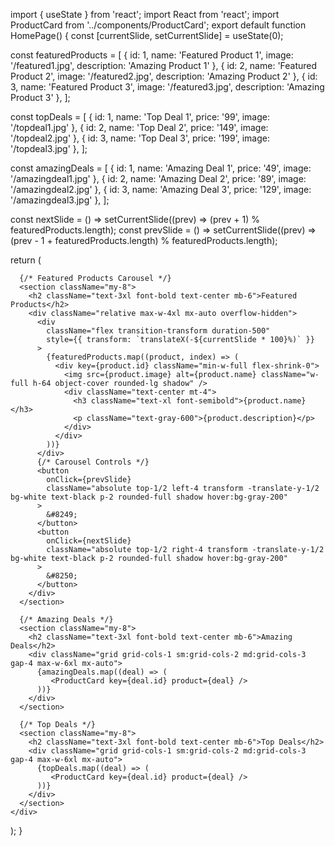 

import { useState } from 'react';
import React from 'react';
import ProductCard from '../components/ProductCard';
export default function HomePage() {
  const [currentSlide, setCurrentSlide] = useState(0);

  const featuredProducts = [
    { id: 1, name: 'Featured Product 1', image: '/featured1.jpg', description: 'Amazing Product 1' },
    { id: 2, name: 'Featured Product 2', image: '/featured2.jpg', description: 'Amazing Product 2' },
    { id: 3, name: 'Featured Product 3', image: '/featured3.jpg', description: 'Amazing Product 3' },
  ];

  const topDeals = [
    { id: 1, name: 'Top Deal 1', price: '99', image: '/topdeal1.jpg' },
    { id: 2, name: 'Top Deal 2', price: '149', image: '/topdeal2.jpg' },
    { id: 3, name: 'Top Deal 3', price: '199', image: '/topdeal3.jpg' },
  ];

  const amazingDeals = [
    { id: 1, name: 'Amazing Deal 1', price: '49', image: '/amazingdeal1.jpg' },
    { id: 2, name: 'Amazing Deal 2', price: '89', image: '/amazingdeal2.jpg' },
    { id: 3, name: 'Amazing Deal 3', price: '129', image: '/amazingdeal3.jpg' },
  ];

  const nextSlide = () => setCurrentSlide((prev) => (prev + 1) % featuredProducts.length);
  const prevSlide = () => setCurrentSlide((prev) => (prev - 1 + featuredProducts.length) % featuredProducts.length);

  return (
    <div>
      

      {/* Featured Products Carousel */}
      <section className="my-8">
        <h2 className="text-3xl font-bold text-center mb-6">Featured Products</h2>
        <div className="relative max-w-4xl mx-auto overflow-hidden">
          <div
            className="flex transition-transform duration-500"
            style={{ transform: `translateX(-${currentSlide * 100}%)` }}
          >
            {featuredProducts.map((product, index) => (
              <div key={product.id} className="min-w-full flex-shrink-0">
                <img src={product.image} alt={product.name} className="w-full h-64 object-cover rounded-lg shadow" />
                <div className="text-center mt-4">
                  <h3 className="text-xl font-semibold">{product.name}</h3>
                  <p className="text-gray-600">{product.description}</p>
                </div>
              </div>
            ))}
          </div>
          {/* Carousel Controls */}
          <button
            onClick={prevSlide}
            className="absolute top-1/2 left-4 transform -translate-y-1/2 bg-white text-black p-2 rounded-full shadow hover:bg-gray-200"
          >
            &#8249;
          </button>
          <button
            onClick={nextSlide}
            className="absolute top-1/2 right-4 transform -translate-y-1/2 bg-white text-black p-2 rounded-full shadow hover:bg-gray-200"
          >
            &#8250;
          </button>
        </div>
      </section>

      {/* Amazing Deals */}
      <section className="my-8">
        <h2 className="text-3xl font-bold text-center mb-6">Amazing Deals</h2>
        <div className="grid grid-cols-1 sm:grid-cols-2 md:grid-cols-3 gap-4 max-w-6xl mx-auto">
          {amazingDeals.map((deal) => (
             <ProductCard key={deal.id} product={deal} />
          ))}
        </div>
      </section>

      {/* Top Deals */}
      <section className="my-8">
        <h2 className="text-3xl font-bold text-center mb-6">Top Deals</h2>
        <div className="grid grid-cols-1 sm:grid-cols-2 md:grid-cols-3 gap-4 max-w-6xl mx-auto">
          {topDeals.map((deal) => (
             <ProductCard key={deal.id} product={deal} />
          ))}
        </div>
      </section>
    </div>
  );
}
